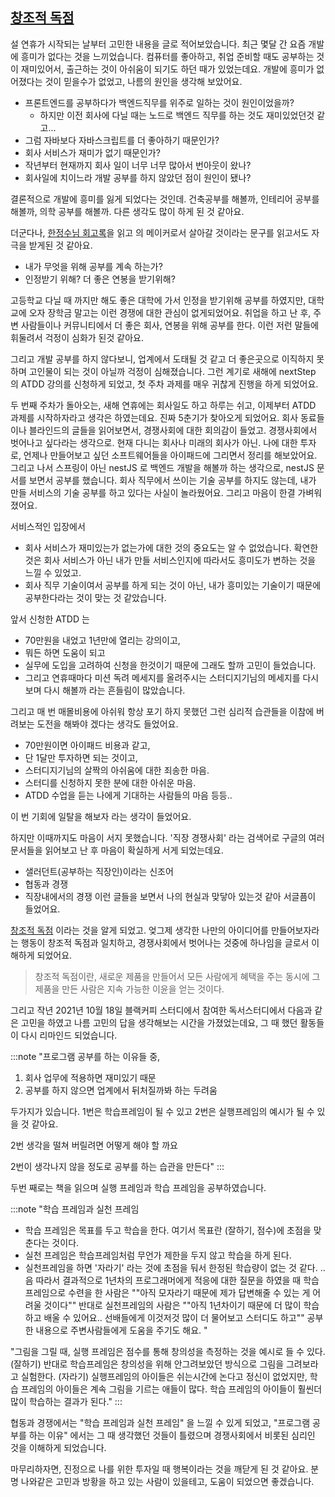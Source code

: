 ## [창조적 독점](https://shuman.tistory.com/194)

설 연휴가 시작되는 날부터 고민한 내용을 글로 적어보았습니다.
최근 몇달 간 요즘 개발에 흥미가 없다는 것을 느끼었습니다.
컴퓨터를 좋아하고, 취업 준비할 때도 공부하는 것이 재미있어서, 출근하는 것이 아쉬움이 되기도 하던 때가 있었는데요.
개발에 흥미가 없어졌다는 것이 믿을수가 없었고, 나름의 원인을 생각해 보았어요.

- 프론트엔드를 공부하다가 백엔드직무를 위주로 일하는 것이 원인이었을까? 
  - 하지만 이전 회사에 다닐 때는 노드로 백엔드 직무를 하는 것도 재미있었던것 같고...
- 그럼 자바보다 자바스크립트를 더 좋아하기 때문인가?
- 회사 서비스가 재미가 없기 때문인가? 
- 작년부터 현재까지 회사 일이 너무 너무 많아서 번아웃이 왔나? 
- 회사일에 치이느라 개발 공부를 하지 않았던 점이 원인이 됐나?

결론적으로 개발에 흥미를 잃게 되었다는 것인데. 건축공부를 해볼까, 인테리어 공부를 해볼까, 의학 공부를 해볼까. 다른 생각도 많이 하게 된 것 같아요. 

더군다나, [한정수님 회고록](https://ryan-han.com/post/memoirs/memoirs2021/)을 읽고 의 메이커로서 살아갈 것이라는 문구를 읽고서도 자극을 받게된 것 같아요. 
- 내가 무엇을 위해 공부를 계속 하는가? 
- 인정받기 위해? 더 좋은 연봉을 받기위해?

고등학교 다닐 때 까지만 해도 좋은 대학에 가서 인정을 받기위해 공부를 하였지만, 
대학교에 오자 장학금 말고는 이런 경쟁에 대한 관심이 없게되었어요.
취업을 하고 난 후, 주변 사람들이나 커뮤니티에서 더 좋은 회사, 연봉을 위해 공부를 한다. 이런 저런 말들에 휘둘려서 걱정이 심화가 된것 같아요.

그리고 개발 공부를 하지 않다보니, 업계에서 도태될 것 같고 더 좋은곳으로 이직하지 못하며 고인물이 되는 것이 아닐까 걱정이 심해졌습니다. 
그런 계기로 새해에 nextStep 의 ATDD 강의를 신청하게 되었고, 첫 주차 과제를 매우 귀찮게 진행을 하게 되었어요. 

두 번째 주차가 돌아오는, 새해 연휴에는 회사일도 하고 하루는 쉬고, 이제부터 ATDD 과제를 시작하자라고 생각은 하였는데요.
진짜 5춘기가 찾아오게 되었어요. 회사 동료들이나 블라인드의 글들을 읽어보면서, 경쟁사회에 대한 회의감이 들었고. 
경쟁사회에서 벗어나고 싶다라는 생각으로. 현재 다니는 회사나 미래의 회사가 아닌.
나에 대한 투자로, 언제나 만들어보고 싶던 소프트웨어들을 아이패드에 그리면서 정리를 해보았어요. 
그리고 나서 스프링이 아닌 nestJS 로 백엔드 개발을 해볼까 하는 생각으로, nestJS 문서를 보면서 공부를 했습니다.
회사 직무에서 쓰이는 기술 공부를 하지도 않는데, 내가 만들 서비스의 기술 공부를 하고 있다는 사실이 놀라웠어요. 
그리고 마음이 한결 가벼워 졌어요. 

서비스적인 입장에서
- 회사 서비스가 재미있는가 없는가에 대한 것의 중요도는 알 수 없었습니다.
확연한 것은 회사 서비스가 아닌 내가 만들 서비스인지에 따라서도 흥미도가 변하는 것을 느낄 수 있었고.
- 회사 직무 기술이여서 공부를 하게 되는 것이 아닌, 내가 흥미있는 기술이기 때문에 공부한다라는 것이 맞는 것 같았습니다. 

앞서 신청한 ATDD 는 
- 70만원을 내었고 1년만에 열리는 강의이고, 
- 뭐든 하면 도움이 되고 
- 실무에 도입을 고려하여 
신청을 한것이기 때문에 그래도 할까 고민이 들었습니다. 
- 그리고 연휴때마다 미션 독려 메세지를 올려주시는 스터디지기님의 메세지를 다시 보며 다시 해볼까 라는 흔들림이 많았습니다.

그리고 매 번 매몰비용에 아쉬워 항상 포기 하지 못했던 그런 심리적 습관들을
이참에 버려보는 도전을 해봐야 겠다는 생각도 들었어요.

- 70만원이면 아이패드 비용과 같고,
- 단 1달만 투자하면 되는 것이고, 
- 스터디지기님의 살짝의 아쉬움에 대한 죄송한 마음. 
- 스터디를 신청하지 못한 분에 대한 아쉬운 마음. 
- ATDD 수업을 듣는 나에게 기대하는 사람들의 마음 등등.. 

이 번 기회에 일탈을 해보자 라는 생각이 들었어요.

하지만 이때까지도 마음이 서지 못했습니다.
'직장 경쟁사회' 라는 검색어로 구글의 여러 문서들을 읽어보고 난 후 마음이 확실하게 서게 되었는데요.
- 샐러던트(공부하는 직장인)이라는 신조어
- 협동과 경쟁 
- 직장내에서의 경쟁
이런 글들을 보면서 나의 현실과 맞닿아 있는것 같아 서글픔이 들었어요.

[창조적 독점](https://shuman.tistory.com/194) 이라는 것을 알게 되었고. 
엊그제 생각한 나만의 아이디어를 만들어보자라는 행동이
창조적 독점과 일치하고, 경쟁사회에서 벗어나는 것중에 하나임을 글로서 이해하게 되었어요. 

> 창조적 독점이란, 
> 새로운 제품을 만들어서 모든 사람에게 혜택을 주는 동시에 그 제품을 만든 사람은 지속 가능한 이윤을 얻는 것이다.

그리고 작년 2021년 10월 18일 블랙커피 스터디에서 참여한 독서스터디에서 다음과 같은 고민을 하였고 나름 고민의 답을 생각해보는 시간을 가졌었는데요,
그 때 했던 활동들이 다시 리마인드 되었습니다. 

:::note
"프로그램 공부를 하는 이유들 중,
1. 회사 업무에 적용하면 재미있기 때문
2. 공부를 하지 않으면 업계에서 뒤처질까봐 하는 두려움

두가지가 있습니다.
1번은 학습프레임이 될 수 있고 2번은 실행프레임의 예시가 될 수 있을 것 같아요.

2번 생각을 떨쳐 버릴려면 어떻게 해야 할 까요

2번이 생각나지 않을 정도로 공부를 하는 습관을 만든다"
:::

두번 째로는 책을 읽으며 실행 프레임과 학습 프레임을 공부하였습니다.

:::note
"학습 프레임과 실천 프레임
- 학습 프레임은 목표를 두고 학습을 한다. 여기서 목표란 (잘하기, 점수)에 초점을 맞춘다는 것이다.
- 실천 프레임은 학습프레임처럼 무언가 제한을 두지 않고 학습을 하게 된다.
- 실천프레임을 하면 '자라기' 라는 것에 초점을 둬서 한정된 학습량이 없는 것 같다.
  ..음 따라서 결과적으로 1년차의 프로그래머에게 적응에 대한 질문을 하였을 때 학습프레임으로 수련을 한 사람은 ""아직 모자라기 때문에 제가 답변해줄 수 있는 게 어려울 것이다""
  반대로 실천프레임의 사람은 ""아직 1년차이기 때문에 더 많이 학습하고 배울 수 있어요.. 선배들에게 이것저것 많이 더 물어보고 스터디도 하고"" 공부한 내용으로 주변사람들에게 도움을 주기도 해요. "

"그림을 그릴 때, 실행 프레임은 점수를 통해 창의성을 측정하는 것을 예시로 들 수 있다.(잘하기) 반대로 학습프레임은 창의성을 위해 안그려보았던 방식으로 그림을 그려보라고 실험한다. (자라기)
실행프레임의 아이들은 쉬는시간에 논다고 정신이 없었지만, 학습 프레임의 아이들은 계속 그림을 기르는 애들이 많다. 학습 프레임의 아이들이 훨씬더 많이 학습하는 결과가 된다."
:::

협동과 경쟁에서는 "학습 프레임과 실천 프레임" 을 느낄 수 있게 되었고, 
"프로그램 공부를 하는 이유" 에서는 그 때 생각했던 것들이 틀렸으며 경쟁사회에서 비롯된 심리인 것을 이해하게 되었습니다. 

마무리하자면, 진정으로 나를 위한 투자일 때 행복이라는 것을 깨닫게 된 것 같아요. 
분명 나와같은 고민과 방황을 하고 있는 사람이 있을테고, 도움이 되었으면 좋겠습니다.





